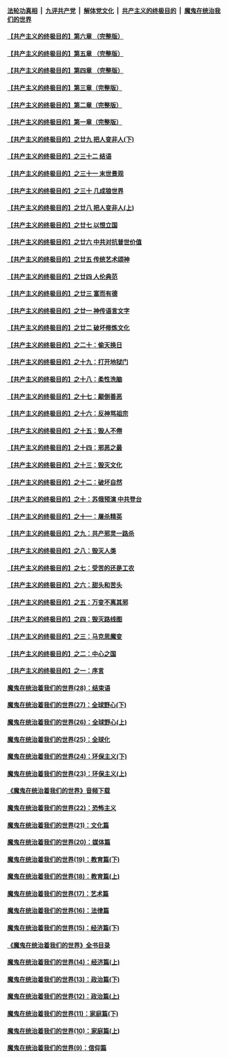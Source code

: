 

####  [法轮功真相](../../../../basic/blob/master/README.md?t=07041231) &nbsp;|&nbsp; [九评共产党](../../../../9ping.md/blob/master/README.md?t=07041231) &nbsp;|&nbsp; [解体党文化](../../../../jtdwh.md/blob/master/README.md?t=07041231)  &nbsp;|&nbsp; [共产主义的终极目的](../../../../gczydzjmd.md/blob/master/README.md?t=07041231) &nbsp;|&nbsp; [魔鬼在统治我们的世界](../../../../mgztzwmdsj.md/blob/master/README.md?t=07041231) 

#### [【共产主义的终极目的】第六章 （完整版）](../pages/nsc422/n11428913.md?t=07041231) 

#### [【共产主义的终极目的】第五章 （完整版）](../pages/nsc422/n11428912.md?t=07041231) 

#### [【共产主义的终极目的】第四章 （完整版）](../pages/nsc422/n11428907.md?t=07041231) 

#### [【共产主义的终极目的】第三章（完整版）](../pages/nsc422/n11428848.md?t=07041231) 

#### [【共产主义的终极目的】第二章（完整版）](../pages/nsc422/n11428831.md?t=07041231) 

#### [【共产主义的终极目的】第一章（完整版）](../pages/nsc422/n11417651.md?t=07041231) 

#### [【共产主义的终极目的】之廿九 把人变非人(下)](../pages/nsc422/n11344140.md?t=07041231) 

#### [【共产主义的终极目的】之三十二 结语](../pages/nsc422/n11360535.md?t=07041231) 

#### [【共产主义的终极目的】之三十一 末世景观](../pages/nsc422/n11351129.md?t=07041231) 

#### [【共产主义的终极目的】之三十 几成狼世界](../pages/nsc422/n11348280.md?t=07041231) 

#### [【共产主义的终极目的】之廿八 把人变非人(上)](../pages/nsc422/n11340492.md?t=07041231) 

#### [【共产主义的终极目的】之廿七 以恨立国](../pages/nsc422/n11336944.md?t=07041231) 

#### [【共产主义的终极目的】之廿六 中共对抗普世价值](../pages/nsc422/n11324785.md?t=07041231) 

#### [【共产主义的终极目的】之廿五 传统艺术颂神](../pages/nsc422/n11296396.md?t=07041231) 

#### [【共产主义的终极目的】之廿四 人伦典范](../pages/nsc422/n11296397.md?t=07041231) 

#### [【共产主义的终极目的】之廿三 富而有德](../pages/nsc422/n11283598.md?t=07041231) 

#### [【共产主义的终极目的】之廿一 神传语言文字](../pages/nsc422/n11263265.md?t=07041231) 

#### [【共产主义的终极目的】之廿二 破坏修炼文化](../pages/nsc422/n11245728.md?t=07041231) 

#### [【共产主义的终极目的】之二十：偷天换日](../pages/nsc422/n11238846.md?t=07041231) 

#### [【共产主义的终极目的】之十九：打开地狱门](../pages/nsc422/n11206376.md?t=07041231) 

#### [【共产主义的终极目的】之十八：柔性洗脑](../pages/nsc422/n11199994.md?t=07041231) 

#### [【共产主义的终极目的】之十七：颠倒善恶](../pages/nsc422/n11179782.md?t=07041231) 

#### [【共产主义的终极目的】之十六：反神骂祖宗](../pages/nsc422/n11166798.md?t=07041231) 

#### [【共产主义的终极目的】之十五：毁人不倦](../pages/nsc422/n11166792.md?t=07041231) 

#### [【共产主义的终极目的】之十四：邪恶之最](../pages/nsc422/n11150249.md?t=07041231) 

#### [【共产主义的终极目的】之十三：毁灭文化](../pages/nsc422/n11135227.md?t=07041231) 

#### [【共产主义的终极目的】之十二：破坏自然](../pages/nsc422/n11135214.md?t=07041231) 

#### [【共产主义的终极目的】之十：苏俄预演 中共登台](../pages/nsc422/n11118424.md?t=07041231) 

#### [【共产主义的终极目的】之十一：屠杀精英](../pages/nsc422/n11118442.md?t=07041231) 

#### [【共产主义的终极目的】之九：共产邪灵一路杀](../pages/nsc422/n11114139.md?t=07041231) 

#### [【共产主义的终极目的】之八：毁灭人类](../pages/nsc422/n11108503.md?t=07041231) 

#### [【共产主义的终极目的】之七：受苦的还是工农](../pages/nsc422/n11101809.md?t=07041231) 

#### [【共产主义的终极目的】之六：甜头和苦头](../pages/nsc422/n11096971.md?t=07041231) 

#### [【共产主义的终极目的】之五：万变不离其邪](../pages/nsc422/n11091285.md?t=07041231) 

#### [【共产主义的终极目的】之四：毁灭路线图](../pages/nsc422/n11086284.md?t=07041231) 

#### [【共产主义的终极目的】之三：马克思魔变](../pages/nsc422/n11061941.md?t=07041231) 

#### [【共产主义的终极目的】之二：中心之国](../pages/nsc422/n11047728.md?t=07041231) 

#### [【共产主义的终极目的】之一：序言](../pages/nsc422/n11086077.md?t=07041231) 

#### [魔鬼在统治着我们的世界(28)：结束语](../pages/nsc422/n10936246.md?t=07041231) 

#### [魔鬼在统治着我们的世界(27)：全球野心(下)](../pages/nsc422/n10928319.md?t=07041231) 

#### [魔鬼在统治着我们的世界(26)：全球野心(上)](../pages/nsc422/n10900318.md?t=07041231) 

#### [魔鬼在统治着我们的世界(25)：全球化](../pages/nsc422/n10788205.md?t=07041231) 

#### [魔鬼在统治着我们的世界(24)：环保主义(下)](../pages/nsc422/n10695307.md?t=07041231) 

#### [魔鬼在统治着我们的世界(23)：环保主义(上)](../pages/nsc422/n10688613.md?t=07041231) 

#### [《魔鬼在统治着我们的世界》音频下载](../pages/nsc422/n10635553.md?t=07041231) 

#### [魔鬼在统治着我们的世界(22)：恐怖主义](../pages/nsc422/n10614727.md?t=07041231) 

#### [魔鬼在统治着我们的世界(21)：文化篇](../pages/nsc422/n10597706.md?t=07041231) 

#### [魔鬼在统治着我们的世界(20)：媒体篇](../pages/nsc422/n10586579.md?t=07041231) 

#### [魔鬼在统治着我们的世界(19)：教育篇(下)](../pages/nsc422/n10564808.md?t=07041231) 

#### [魔鬼在统治着我们的世界(18)：教育篇(上)](../pages/nsc422/n10526970.md?t=07041231) 

#### [魔鬼在统治着我们的世界(17)：艺术篇](../pages/nsc422/n10499093.md?t=07041231) 

#### [魔鬼在统治着我们的世界(16)：法律篇](../pages/nsc422/n10485969.md?t=07041231) 

#### [魔鬼在统治着我们的世界(15)：经济篇(下)](../pages/nsc422/n10469975.md?t=07041231) 

#### [《魔鬼在统治着我们的世界》全书目录](../pages/nsc422/n10464261.md?t=07041231) 

#### [魔鬼在统治着我们的世界(14)：经济篇(上)](../pages/nsc422/n10457370.md?t=07041231) 

#### [魔鬼在统治着我们的世界(13)：政治篇(下)](../pages/nsc422/n10448270.md?t=07041231) 

#### [魔鬼在统治着我们的世界(12)：政治篇(上)](../pages/nsc422/n10444576.md?t=07041231) 

#### [魔鬼在统治着我们的世界(11)：家庭篇(下)](../pages/nsc422/n10440961.md?t=07041231) 

#### [魔鬼在统治着我们的世界(10)：家庭篇(上)](../pages/nsc422/n10435448.md?t=07041231) 

#### [魔鬼在统治着我们的世界(9)：信仰篇](../pages/nsc422/n10432159.md?t=07041231) 

